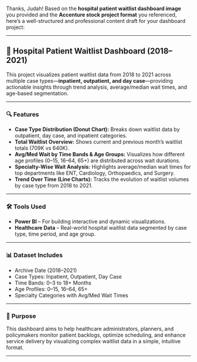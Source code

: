Thanks, Judah! Based on the **hospital patient waitlist dashboard image** you provided and the **Accenture stock project format** you referenced, here’s a well-structured and professional content draft for your dashboard project:

---

## 🏥 Hospital Patient Waitlist Dashboard (2018–2021)

This project visualizes patient waitlist data from 2018 to 2021 across multiple case types—**inpatient, outpatient, and day case**—providing actionable insights through trend analysis, average/median wait times, and age-based segmentation.

---

### 🔍 **Features**

* **Case Type Distribution (Donut Chart):** Breaks down waitlist data by outpatient, day case, and inpatient categories.
* **Total Waitlist Overview:** Shows current and previous month’s waitlist totals (709K vs 640K).
* **Avg/Med Wait by Time Bands & Age Groups:** Visualizes how different age profiles (0–15, 16–64, 65+) are distributed across wait durations.
* **Specialty-Wise Wait Analysis:** Highlights average/median wait times for top departments like ENT, Cardiology, Orthopaedics, and Surgery.
* **Trend Over Time (Line Charts):** Tracks the evolution of waitlist volumes by case type from 2018 to 2021.

---

### 🛠 **Tools Used**

* **Power BI** – For building interactive and dynamic visualizations.
* **Healthcare Data** – Real-world hospital waitlist data segmented by case type, time period, and age group.

---

### 📊 **Dataset Includes**


* Archive Date (2018–2021)
* Case Types: Inpatient, Outpatient, Day Case
* Time Bands: 0–3 to 18+ Months
* Age Profiles: 0–15, 16–64, 65+
* Specialty Categories with Avg/Med Wait Times


---

### 🎯 **Purpose**

This dashboard aims to help healthcare administrators, planners, and policymakers monitor patient backlogs, optimize scheduling, and enhance service delivery by visualizing complex waitlist data in a simple, intuitive format.

---
